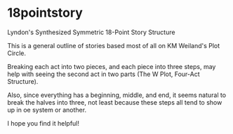 # 18pointstory
Lyndon's Synthesized Symmetric 18-Point Story Structure

This is a general outline of stories based most of all on KM Weiland's Plot Circle.

Breaking each act into two pieces, and each piece into three steps, may help with seeing the second act in two parts (The W Plot, Four-Act Structure).

Also, since everything has a beginning, middle, and end, it seems natural to break the halves into three, not least because these steps all tend to show up in oe system or another.

I hope you find it helpful!
